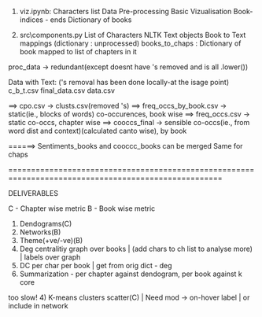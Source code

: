
1) viz.ipynb:
Characters list
Data Pre-processing
Basic Vizualisation
Book-indices - ends
Dictionary of books
 
2) src\components.py
List of Characters
NLTK Text objects
Book to Text mappings (dictionary : unprocessed)
books_to_chaps : Dictionary of book mapped to list of chapters in it

proc_data -> redundant(except doesnt have 's removed and is all .lower())

Data with Text: ('s removal has been done locally-at the isage point)
c_b_t.csv
final_data.csv
data.csv

==> cpo.csv -> clusts.csv(removed 's)
==> freq_occs_by_book.csv -> static(ie., blocks of words) co-occurences, book wise
==> freq_occs.csv -> static co-occs, chapter wise
==> cooccs_final -> sensible co-occs(ie., from word dist and context)(calculated canto wise), by book

======> Sentiments_books and cooccc_books can be merged
Same for chaps

=====================================================================================================

DELIVERABLES

C - Chapter wise metric
B - Book wise metric

1) Dendograms(C)
2) Networks(B)
3) Theme(+ve/-ve)(B)
5) Deg centralitiy graph over books | (add chars to ch list to analyse more) | labels over graph
6) DC per char per book | get from orig dict - deg
7) Summarization - per chapter against dendogram, per book against k core



too slow!
4) K-means clusters scatter(C) | Need mod -> on-hover label | or include in network
